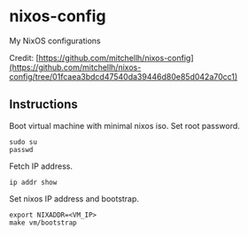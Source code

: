 # nixos-config
My NixOS configurations

Credit: [https://github.com/mitchellh/nixos-config](https://github.com/mitchellh/nixos-config/tree/01fcaea3bdcd47540da39446d80e85d042a70cc1)

## Instructions

Boot virtual machine with minimal nixos iso. Set root password.

```
sudo su
passwd
```

Fetch IP address.

```
ip addr show
```

Set nixos IP address and bootstrap.

```
export NIXADDR=<VM_IP>
make vm/bootstrap
```
